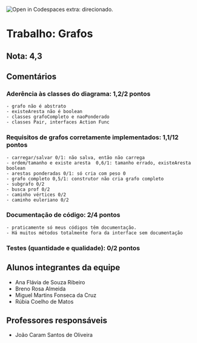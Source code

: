 ![Open in Codespaces](https://classroom.github.com/assets/open-in-codespaces-abfff4d4e15f9e1bd8274d9a39a0befe03a0632bb0f153d0ec72ff541cedbe34.svg)
extra: direcionado.

# Trabalho: Grafos

## Nota: 4,3

## Comentários

### Aderência às classes do diagrama: 1,2/2 pontos 
	- grafo não é abstrato
	- existeAresta não é boolean
	- classes grafoCompleto e naoPonderado
	- classes Pair, interfaces Action Func
	
### Requisitos de grafos corretamente implementados: 1,1/12 pontos 
	- carregar/salvar 0/1: não salva, então não carrega
	- ordem/tamanho e existe aresta  0,6/1: tamanho errado, existeAresta boolean
	- arestas ponderadas 0/1: só cria com peso 0
	- grafo completo 0,5/1: construtor não cria grafo completo
	- subgrafo 0/2
	- busca prof 0/2
	- caminho vértices 0/2
	- caminho euleriano 0/2

### Documentação de código: 2/4 pontos 
	- praticamente só meus códigos têm documentação. 
	- Há muitos métodos totalmente fora da interface sem documentação
	
	
### Testes (quantidade e qualidade): 0/2 pontos 
	



## Alunos integrantes da equipe

* Ana Flávia de Souza Ribeiro
* Breno Rosa Almeida
* Miguel Martins Fonseca da Cruz
* Rúbia Coelho de Matos

## Professores responsáveis

* João Caram Santos de Oliveira

